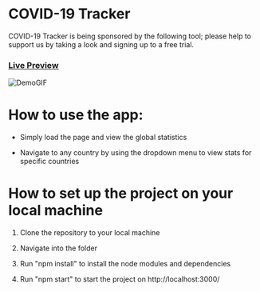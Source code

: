 # COVID-19 Tracker



COVID-19 Tracker is being sponsored by the following tool; please help to support us by taking a look and signing up to a free trial.



### [Live Preview](https://ethancoronatracker.herokuapp.com/)

![DemoGIF](https://s7.gifyu.com/images/corona2.gif)

# How to use the app:

- Simply load the page and view the global statistics

- Navigate to any country by using the dropdown menu to view stats for specific countries

# How to set up the project on your local machine

1. Clone the repository to your local machine

2. Navigate into the folder

3. Run "npm install" to install the node modules and dependencies

4. Run "npm start" to start the project on http://localhost:3000/
